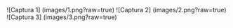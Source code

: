 ![Captura 1] (images/1.png?raw=true)
![Captura 2] (images/2.png?raw=true)
![Captura 3] (images/3.png?raw=true)
